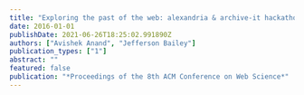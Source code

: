 ```yaml
---
title: "Exploring the past of the web: alexandria & archive-it hackathon"
date: 2016-01-01
publishDate: 2021-06-26T18:25:02.991890Z
authors: ["Avishek Anand", "Jefferson Bailey"]
publication_types: ["1"]
abstract: ""
featured: false
publication: "*Proceedings of the 8th ACM Conference on Web Science*"
---
```


